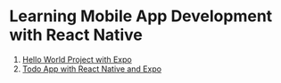 # Learning Mobile App Development with React Native

1.  [Hello World Project with Expo](./1_react-native-with-expo)
2.  [Todo App with React Native and Expo](./2_todo-app)
